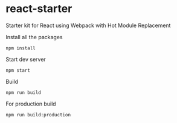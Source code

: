# react-starter
Starter kit for React using Webpack with Hot Module Replacement

Install all the packages

```
npm install
```

Start dev server

```
npm start
```

Build

```
npm run build
```

For production build

```
npm run build:production
```